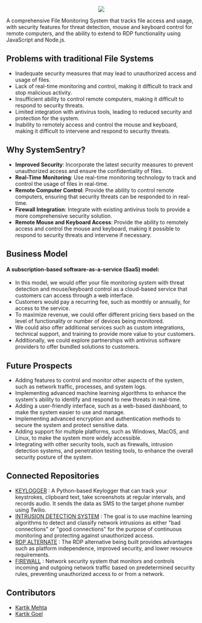<p align="center">
  <img src="https://user-images.githubusercontent.com/77505989/221367735-661960e4-ef6d-449c-bbca-d2a1180b1c40.png" />
</p>

A comprehensive File Monitoring System that tracks file access and usage, with security features for threat detection, mouse and keyboard control for remote computers, and the ability to extend to RDP functionality using JavaScript and Node.js.

## Problems with traditional File Systems
- Inadequate security measures that may lead to unauthorized access and usage of files.
- Lack of real-time monitoring and control, making it difficult to track and stop malicious activity.
- Insufficient ability to control remote computers, making it difficult to respond to security threats.
- Limited integration with antivirus tools, leading to reduced security and protection for the system.
- Inability to remotely access and control the mouse and keyboard, making it difficult to intervene and respond to security threats.

## Why SystemSentry?

- **Improved Security**: Incorporate the latest security measures to prevent unauthorized access and ensure the confidentiality of files.
- **Real-Time Monitoring**: Use real-time monitoring technology to track and control the usage of files in real-time.
- **Remote Computer Control**: Provide the ability to control remote computers, ensuring that security threats can be responded to in real-time.
- **Firewall Integration**: Integrate with existing antivirus tools to provide a more comprehensive security solution.
- **Remote Mouse and Keyboard Access**: Provide the ability to remotely access and control the mouse and keyboard, making it possible to respond to security threats and intervene if necessary.

## Business Model
#### A subscription-based software-as-a-service (SaaS) model:
- In this model, we would offer your file monitoring system with threat detection and mouse/keyboard control as a cloud-based service that customers can access through a web interface.
- Customers would pay a recurring fee, such as monthly or annually, for access to the service.
- To maximize revenue, we could offer different pricing tiers based on the level of functionality or number of devices being monitored. 
- We could also offer additional services such as custom integrations, technical support, and training to provide more value to your customers.
- Additionally, we could explore partnerships with antivirus software providers to offer bundled solutions to customers.

## Future Prospects
- Adding features to control and monitor other aspects of the system, such as network traffic, processes, and system logs.
- Implementing advanced machine learning algorithms to enhance the system's ability to identify and respond to new threats in real-time.
- Adding a user-friendly interface, such as a web-based dashboard, to make the system easier to use and manage.
- Implementing advanced encryption and authentication methods to secure the system and protect sensitive data.
- Adding support for multiple platforms, such as Windows, MacOS, and Linux, to make the system more widely accessible.
- Integrating with other security tools, such as firewalls, intrusion detection systems, and penetration testing tools, to enhance the overall security posture of the system.

## Connected Repositories
- [KEYLOGGER](https://github.com/PerksofbeingVaibhav/keylogger) : A Python-based Keylogger that can track your keystrokes, clipboard text, take screenshots at regular intervals, and records audio. It sends the data as SMS to the target phone number using Twilio.
- [INTRUSION DETECTION SYSTEM](https://github.com/kartikmehta8/Intrusion-Detection-System) : The goal is to use machine learning algorithms to detect and classify network intrusions as either "bad connections" or "good connections" for the purpose of continuous monitoring and protecting against unauthorized access.
- [RDP ALTERNATE](https://github.com/kartikmehta8/RDP-Alternate) : The RDP alternative being built provides advantages such as platform independence, improved security, and lower resource requirements.
- [FIREWALL](https://github.com/kartikmehta8/ss-firewall) : Network security system that monitors and controls incoming and outgoing network traffic based on predetermined security rules, preventing unauthorized access to or from a network.

## Contributors
- [Kartik Mehta](https://github.com/kartikmehta8)
- [Kartik Goel](https://github.com/kartik739)
